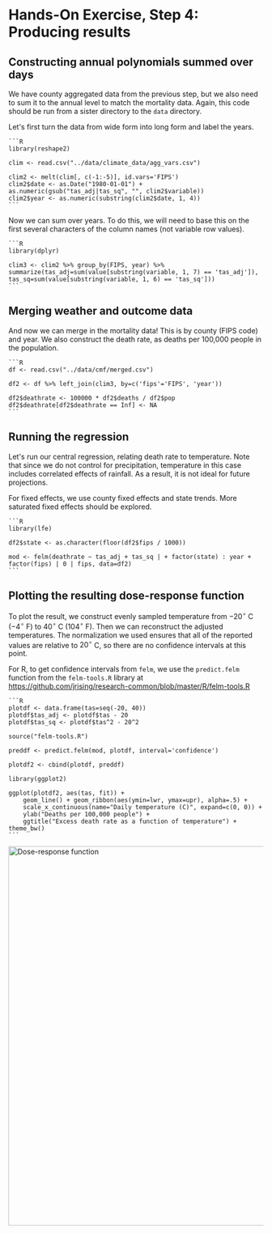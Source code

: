 # Hands-On Exercise, Step 4: Producing results

## Constructing annual polynomials summed over days

We have county aggregated data from the previous step, but we also
need to sum it to the annual level to match the mortality data. Again,
this code should be run from a sister directory to the `data`
directory.

Let's first turn the data from wide form into long form and label the
years.

````{tabbed} R
```R
library(reshape2)

clim <- read.csv("../data/climate_data/agg_vars.csv")

clim2 <- melt(clim[, c(-1:-5)], id.vars='FIPS')
clim2$date <- as.Date("1980-01-01") + as.numeric(gsub("tas_adj|tas_sq", "", clim2$variable))
clim2$year <- as.numeric(substring(clim2$date, 1, 4))
```
````

Now we can sum over years. To do this, we will need to base this on
the first several characters of the column names (not variable row
values).

````{tabbed} R
```R
library(dplyr)

clim3 <- clim2 %>% group_by(FIPS, year) %>% summarize(tas_adj=sum(value[substring(variable, 1, 7) == 'tas_adj']), tas_sq=sum(value[substring(variable, 1, 6) == 'tas_sq']))
```
````

## Merging weather and outcome data

And now we can merge in the mortality data! This is by county (FIPS
code) and year. We also construct the death rate, as deaths per
100,000 people in the population.

````{tabbed} R
```R
df <- read.csv("../data/cmf/merged.csv")

df2 <- df %>% left_join(clim3, by=c('fips'='FIPS', 'year'))

df2$deathrate <- 100000 * df2$deaths / df2$pop
df2$deathrate[df2$deathrate == Inf] <- NA
```
````

## Running the regression

Let's run our central regression, relating death rate to
temperature. Note that since we do not control for precipitation,
temperature in this case includes correlated effects of rainfall. As a
result, it is not ideal for future projections.

For fixed effects, we use county fixed effects and state trends. More
saturated fixed effects should be explored.

````{tabbed} R
```R
library(lfe)

df2$state <- as.character(floor(df2$fips / 1000))

mod <- felm(deathrate ~ tas_adj + tas_sq | + factor(state) : year +  factor(fips) | 0 | fips, data=df2)
```
````

## Plotting the resulting dose-response function

To plot the result, we construct evenly sampled temperature from $-20^\circ$ C
($-4^\circ$ F) to $40^\circ$ C ($104^\circ$ F). Then we can
reconstruct the adjusted temperatures. The normalization we used
ensures that all of the reported values are relative to $20^\circ$ C,
so there are no confidence intervals at this point.

For R, to get confidence intervals from `felm`, we use the
`predict.felm` function from the `felm-tools.R` library at
https://github.com/jrising/research-common/blob/master/R/felm-tools.R

````{tabbed} R
```R
plotdf <- data.frame(tas=seq(-20, 40))
plotdf$tas_adj <- plotdf$tas - 20
plotdf$tas_sq <- plotdf$tas^2 - 20^2

source("felm-tools.R")

preddf <- predict.felm(mod, plotdf, interval='confidence')

plotdf2 <- cbind(plotdf, preddf)

library(ggplot2)

ggplot(plotdf2, aes(tas, fit)) +
    geom_line() + geom_ribbon(aes(ymin=lwr, ymax=upr), alpha=.5) +
    scale_x_continuous(name="Daily temperature (C)", expand=c(0, 0)) +
    ylab("Deaths per 100,000 people") +
    ggtitle("Excess death rate as a function of temperature") + theme_bw()
```
````

<img src="images/doseresp.png" alt="Dose-response function" width="750"/>
